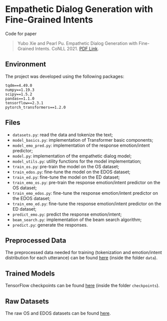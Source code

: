 # Empathetic Dialog Generation with Fine-Grained Intents

Code for paper
> Yubo Xie and Pearl Pu. Empathetic Dialog Generation with Fine-Grained Intents.
> CoNLL 2021. [PDF Link](https://arxiv.org/pdf/2105.06829.pdf).

## Environment
The project was developed using the following packages:

    tqdm==4.49.0
    numpy==1.19.3
    scipy==1.5.2
    pandas==1.1.0
    tensorflow==2.3.1
    pytorch_transformers==1.2.0

## Files
- `datasets.py`: read the data and tokenize the text;
- `model_basics.py`: implementation of Transformer basic components;
- `model_emo_pred.py`: implementation of the response emotion/intent predictor;
- `model.py`: implementation of the empathetic dialog model;
- `model_utils.py`: utility functions for the model implementation;
- `train_os.py`: pre-train the model on the OS dataset;
- `train_edos.py`: fine-tune the model on the EDOS dataset;
- `train_ed.py`: fine-tune the model on the ED dataset;
- `train_emo_os.py`: pre-train the response emotion/intent predictor on the OS dataset;
- `train_emo_edos.py`: fine-tune the response emotion/intent predictor on the EDOS dataset;
- `train_emo_ed.py`: fine-tune the response emotion/intent predictor on the ED dataset;
- `predict_emo.py`: predict the response emotion/intent;
- `beam_search.py`: implementation of the beam search algorithm;
- `predict.py`: generate the responses.

## Preprocessed Data
The preprocessed data needed for training (tokenization and emotion/intent distribution for each utterance) can be found [here](https://drive.google.com/drive/folders/1n1MSVwn9ud1lfGgif2yIedPecFrmsmCV?usp=sharing) (inside the folder `data`).

## Trained Models
TensorFlow checkpoints can be found [here](https://drive.google.com/drive/folders/1n1MSVwn9ud1lfGgif2yIedPecFrmsmCV?usp=sharing) (inside the folder `checkpoints`).

## Raw Datasets
The raw OS and EDOS datasets can be found [here](https://drive.google.com/drive/folders/16-dkORqc6p7q5j14zNN_t7_V-NJjn6ga?usp=sharing).
